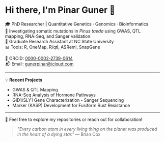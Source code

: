 # Hi there, I'm Pinar Guner 👋

🎓 PhD Researcher | Quantitative Genetics · Genomics · Bioinformatics  
🌱 Investigating somatic mutations in *Pinus taeda* using GWAS, QTL mapping, RNA-Seq, and Sanger validation  
🔬 Graduate Research Assistant at NC State University  
📊 Tools: R, OneMap, R/qtl, ASReml, SnapGene

📄 ORCID: [0000-0002-2739-0614](https://orcid.org/0000-0002-2739-0614)  
📬 Email: [gunerpinar@icloud.com](mailto:gunerpinar@icloud.com)

---

💡 **Recent Projects**  
- GWAS & QTL Mapping  
- RNA-Seq Analysis of Hormone Pathways  
- GID1/SLY1 Gene Characterization - Sanger Sequencing
- Marker (KASP) Development for Fusiform Rust Resistance  

---

💬 Feel free to explore my repositories or reach out for collaboration!

> *"Every carbon atom in every living thing on the planet was produced in the heart of a dying star."* — Brian Cox
